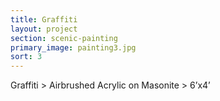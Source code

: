 ```yaml
---
title: Graffiti
layout: project
section: scenic-painting
primary_image: painting3.jpg
sort: 3
---
```


Graffiti > Airbrushed Acrylic on Masonite > 6’x4’
